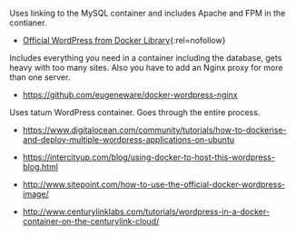 Uses linking to the MySQL container and includes Apache and FPM in the contianer.
- [Official WordPress from Docker Library](https://github.com/docker-library/wordpress){:rel=nofollow}

Includes everything you need in a container including the database, gets heavy with too many sites. Also you have to add an Nginx proxy for more than one server.
- https://github.com/eugeneware/docker-wordpress-nginx

Uses tatum WordPress container. Goes through the entire process.
- https://www.digitalocean.com/community/tutorials/how-to-dockerise-and-deploy-multiple-wordpress-applications-on-ubuntu
 
- https://intercityup.com/blog/using-docker-to-host-this-wordpress-blog.html
- http://www.sitepoint.com/how-to-use-the-official-docker-wordpress-image/
- http://www.centurylinklabs.com/tutorials/wordpress-in-a-docker-container-on-the-centurylink-cloud/